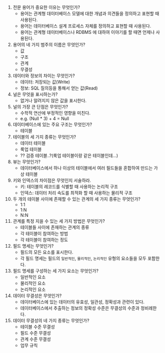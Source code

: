 1. 전문 용어가 중요한 이유는 무엇인가?
   * 용어는 관계형 데이터베이스 모델에 대한 개념과 의견들을 정의하고 표현할 때 사용된다.
   * 용어는 데이터베이스 설계 프로세스 자체를 정의하고 표현할 때 사용된다.
   * 용어는 관계형 데이터베이스나 RDBMS 에 대하여 이야기를 할 때면 언제나 사용된다.
2. 용어의 네 가지 범주의 이름은 무엇인가?
   * 값
   * 구조
   * 관계
   * 무결성
3. 데이터와 정보의 차이는 무엇인가?
   * 데이터: 저장되는 값(Write)
   * 정보: SQL 질의등을 통해서 얻는 값(Read)
4. 널은 무엇을 표시하는가?
   * 없거나 알려지지 않은 값을 표시한다.
5. 널의 가장 큰 단점은 무엇인가?
   * 수학적 연산에 부정적인 영향을 미친다.
   * e.g. (Null * 3) + 4 = Null
6. 데이터베이스에 있는 주요 구조는 무엇인가?
   * 테이블
7. 테이블의 세 가지 종류는 무엇인가?
   * 데이터 테이블
   * 룩업 테이블
   * ?? 검증 테이블..?(룩업 테이블이랑 같은 테이블인데...)
8. 뷰는 무엇인가?
   * 데이터베이스에서 하나 이상의 테이블에서 여러 필드들을 혼합하여 만드는 가상 테이블
9. 키와 인덱스의 차이점은 무엇인지 서술하라.
   * 키: 테이블의 레코드를 식별할 때 사용하는 논리적 구조
   * 인덱스: 데이터 처리 속도를 최적화 할 때 사용하는 물리적 구조
10. 두 개의 테이블 사이에 존재할 수 있는 관계의 세 가지 종류는 무엇인가?
    * 1:1
    * 1:N
    * N:N
11. 관계를 특정 지을 수 있는 세 가지 방법은 무엇인가?
    * 테이블들 사이에 존재하는 관계의 종류
    * 각 테이블이 참여하는 방법
    * 각 테이블이 참여하는 정도
12. 필드 명세는 무엇인가?
    * 필드의 모든 요소를 표시한다.
    * 각 필드 명세는 필드의 `일반적인`, `물리적인`, `논리적인` 유형의 요소들을 모두 포함한다.
13. 필드 명세를 구성하는 세 가지 요소는 무엇인가?
    * 일반적인 요소
    * 물리적인 요소
    * 논리적인 요소
14. 데이터 무결성은 무엇인가?
    * 데이터베이스에 있는 데이터의 유효성, 일관성, 정확성과 관련이 있다.
    * 데이터베이스에서 추출하는 정보의 정확성 수준은 무결성의 수준과 정비례한다.
15. 데이터 무결성의 네 가지 종류는 무엇인가?
    * 테이블 수준 무결성
    * 필드 수준 무결성
    * 관계 수준 무결성
    * 업무 규칙
